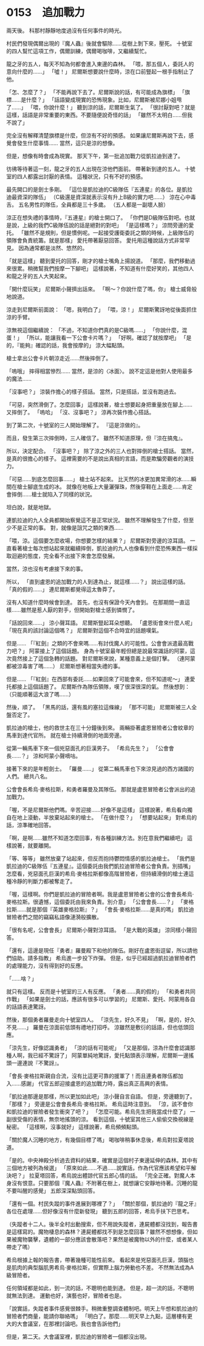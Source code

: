 # 0153　追加戰力

兩天後。
科那村靜靜地度過沒有任何事件的時光。

村民們發現偶爾出現的『魔人蟲』後就會驅除……從樹上剝下來，壓死。
十號室的四人幫忙這項工作，偶爾訓練，偶爾喝咖啡，又繼續幫忙。

龍之牙的五人，每天不知為何都會進入東邊的森林。
「喂，那五個人，委託人的意向什麼的……」
「噓！」
尼爾斯想要說什麼時，涼在口前豎起一根手指制止了他。

「怎、怎麼了？」
「不能再說下去了。尼爾斯說的話，有可能成為旗標」
「旗標……是什麼？」
「話語變成現實的恐怖現象。比如，尼爾斯被尼娜小姐甩了……」
「喂，你說什麼！」
聽到涼的話，尼爾斯生氣了。
「很討厭對吧？就是這樣，話語是非常重要的東西。不要隨便說奇怪的話」
「雖然不太明白……但我不說了」

完全沒有解釋清楚旗標是什麼，但涼有不好的預感。
如果讓尼爾斯再說下去，感覺會發生什麼事情……
當然，這只是涼的想像。

但是，想像有時會成為現實。
那天下午，第一批追加戰力從凱拉迪到達了。

彷彿等待著這一刻，龍之牙的五人出現在涼他們面前。
帶著新到達的五人。
十號室的四人都露出討厭的表情。
這種狀況，只有不好的預感。

最先開口的是劍士多剛。
「這位是凱拉迪的C級隊伍『五連星』的各位。是凱拉迪最資深的隊伍」
（C級還是資深就表示沒有升上B級的實力吧……）
涼在心中毒舌。
五名男性的隊伍，全員都是三十多歲。
（五人都是一副壞人臉）

涼正在想失禮的事情時，『五連星』的槍士開口了。
「你們是D級隊伍對吧。也就是說，上級的我們C級隊伍說的話是絕對的對吧」
「是這樣嗎？」
涼問旁邊的愛托。
「雖然不是規則，但是慣例呢。一起接受護衛委託之類的時候，上級隊伍的領隊會負責統籌。就是那樣」
愛托帶著厭惡回答。
愛托用這種說話方式非常罕見。
因為通常都是淡然、悠然的。

「就是這樣」
聽到愛托的回答，剛才的槍士嘴角上揚說道。
「那麼，我們移動過來很累。稍微幫我們按摩一下腳吧」
這樣說著，不知道有什麼好笑的，其他四人和龍之牙的五人大笑起來。

「開什麼玩笑」
尼爾斯小聲擠出話來。
「啊～？你說什麼了嗎，你」
槍士威脅般地說道。

涼走到尼爾斯前面說：
「嗯，我明白了」
「喂，涼！」
尼爾斯驚訝地從後面抓住涼的手臂。

涼無視這個繼續說：
「不過，不知道你們真的是C級嗎……」
「你說什麼，混蛋！」
「所以，能讓我看一下公會卡片嗎？」
「好啊。確認了就按摩吧」
「是的，『能夠』確認的話，我會按摩的」
涼大幅點頭。

槍士拿出公會卡片朝涼走近……然後摔倒了。

「嗚哦」
摔得相當慘烈……
當然，是涼的〈冰面〉。
說不定這是他對人使用最多的魔法……

「沒事吧？」
涼裝作擔心的樣子搭話。
當然，只是搭話，並沒有跑過去。

「可惡，突然滑倒了。怎麼回事」
這樣說著，槍士想要起身把重量放在腳上……又摔倒了。
「嗚哈」
「沒、沒事吧？」
涼再次裝作擔心搭話。

到了第二次，十號室的三人開始理解了。
『這是涼做的』。

而且，發生第三次摔倒時，三人確信了。
雖然不知道原理，但『涼在搞鬼』。

所以，決定配合。
「沒事吧？」
除了涼之外的三人也對摔倒的槍士搭話。
當然，是真的很擔心的樣子。
這裡需要的不是說出真相的言語，而是欺騙旁觀者的演技力。

「可惡……到底怎麼回事……」
槍士站不起來。
比天然的冰更加異常滑的冰……瞬間在槍士腳底生成的冰。
就像在地板上大量灑彈珠，然後穿鞋在上面走……肯定會摔倒……槍士就陷入了同樣的狀況。

坦白說，就是地獄。

連凱拉迪的九人全員都開始察覺這不是正常狀況。
雖然不理解發生了什麼，但至少不是正常的事。
對，就像是詛咒之類的東西……

「喂，涼。這個要怎麼收場，你想要怎樣的結果？」
尼爾斯對旁邊的涼耳語。
一直看著槍士每次想站起來就繼續摔倒，凱拉迪的九人也像看到什麼恐怖東西一樣採取迴避的態度，完全看不出接下來會怎麼發展。

當然，涼也沒有考慮接下來的事。

所以，
「直到盧恩的追加戰力的人到達為止，就這樣……？」
說出這樣的話。
「真的假的……」
連尼爾斯都覺得這太魯莽了。

沒有人知道什麼時候會到達。
首先，也沒有保證今天內會到。
在那期間一直這樣……雖然是惹人厭的對手，但開始對槍士感到憐憫了。

「話說回來……」
涼小聲耳語。
尼爾斯豎起耳朵想聽。
「盧恩街會來什麼人呢」
「現在真的該討論這個嗎？」
尼爾斯對這個不合時宜的話題嘆氣。

但是……
「『紅劍』之類的不會來嗎……有討伐魔人的可能性。公會會派遣最高戰力吧？」
阿蒙接上了這個話題。
身為十號室最年輕但總是說最常識話的阿蒙，這次竟然接上了這個急轉的話題。
對尼爾斯來說，某種意義上是個打擊。
（連阿蒙都被涼毒害了嗎……）
尼爾斯想著相當失禮的事。

但是……
「『紅劍』在西部有委託……如果回來了可能會來，但不知道呢～」
連愛托都接上這個話題了。
尼爾斯作為隊伍領隊，嘆了很深很深的氣。
然後想到：
（只能順著這大浪了嗎……）

然後，順了。
「黑馬的話，還有風的塞拉這條線」
「那不可能」
尼爾斯被三人全盤否定了。

凱拉迪的槍士，他的救世主在三十分鐘後到來。
兩輛掛著盧恩冒險者公會紋章的馬車到達代官所。
就在槍士持續滑倒的地面旁邊。

從第一輛馬車下來一個兇惡面孔的巨漢男子。
「希烏先生？」
「公會會長……？」
涼和阿蒙小聲嘀咕。

接著下來的是年輕劍士。
「羅曼……」
從第二輛馬車也下來涼見過的西方諸國的人們。
總共八名。

公會會長希烏·麥格拉斯，和勇者羅曼及其隊伍。
那就是盧恩冒險者公會派出的追加戰力。

「喔，不是尼爾斯他們嗎。辛苦迎接……好像不是這樣」
這樣說著，希烏看向獨自在地上滾動，半放棄站起來的槍士。
「在做什麼？」
「想要站起來」
對希烏的話，涼準確地回答。

「啊，是啊……雖然不知道怎麼回事，有各種訓練方法。別在意我們繼續吧」
這樣說著，就要離開。

「等、等等」
雖然放棄了站起來，但反而抱持鬱悶情感的凱拉迪槍士。
「我們是凱拉迪的C級隊伍『五連星』。這個委託由我們凱拉迪冒險者公會負責。別插嘴」
怎麼看，兇惡面孔巨漢的希烏·麥格拉斯都像高階冒險者，但持續滑倒的槍士連這種冷靜的判斷力都被奪走了。

「喔，這樣啊。你們是凱拉迪的冒險者啊。我是盧恩冒險者公會的公會會長希烏·麥格拉斯。很遺憾，這個委託由我來負責。別介意」
「公會會長……？」
「麥格拉斯……就是那個『英雄麥格拉斯』？」
「會長·麥格拉斯……是真的嗎」
凱拉迪冒險者們之間的竊竊私語像漣漪般擴散。

「很有名呢，公會會長」
尼爾斯小聲對涼耳語。
「是大戰的英雄」
涼同樣小聲回答。

「還有，這邊是現任『勇者』羅曼殿下和他的隊伍。剛好在盧恩街逗留，所以請他們協助。請多指教」
希烏進一步投下炸彈。
但是，似乎已經超過凱拉迪冒險者們的處理能力，沒有得到好的反應。

「……啥？」

就只有這樣。
反而是十號室的三人有反應。
「勇者……真的假的」
「和勇者共同作戰」
「如果是劍士的話，應該有很多可以學習的」
尼爾斯、愛托、阿蒙用各自的話語表達驚訝。

然後，那個勇者羅曼走向十號室四人。
「涼先生，好久不見」
「啊，是的，好久不見……」
羅曼在涼面前低頭有禮地打招呼。
涼雖然是敷衍的話語，但也低頭回應。

「涼先生，好像認識勇者」
「涼的話有可能呢」
「又是那個，涼為什麼會認識那種人啊，我已經不驚訝了」
阿蒙單純地驚訝，愛托點頭表示理解，尼爾斯一邊搖頭一邊連說『不驚訝』。

「會長·麥格拉斯親自合流，沒有比這更可靠的援軍了！而且連勇者隊伍都加入……感謝」
代官五郎迎接盧恩的追加戰力時，露出真正高興的表情。

「凱拉迪那邊是那樣，所以更加如此吧」
涼小聲自言自語。
但是，旁邊聽到了。
「那樣？」
旁邊是公會會長希烏·麥格拉斯。
希烏這時注意到。
「涼，該不會你和凱拉迪的冒險者發生衝突了吧？」
「怎麼可能。希烏先生把我當成什麼了」
一副很受傷的表情，無奈地搖頭的涼。
看到這個，十號室其他三人偷偷交換視線是秘密。
「這樣啊，沒事就好」
這樣說著，希烏頻頻點頭。

「關於魔人沉睡的地方，有幾個目標了嗎」
喝咖啡稍事休息後，希烏對拉夏塔說道。

「是的。中央神殿分析過去資料的結果，確實是這個村子東邊延伸的森林。其中有三個地方被列為候選」
「原來如此……不過……說實話，作為代官應該希望和平解決吧？」
拉夏塔回答，希烏說出體諒代官五郎心情的話。
「完全正確。對魔人本身沒有恨意。只要那個『魔人蟲』不附著在樹上，就想讓它安靜地待著。沉睡的龍不要叫醒的感覺」
五郎深深點頭回答。

「還有一個。村民失蹤的事件進展到哪裡了？」
「關於那個，凱拉迪的『龍之牙』各位在處理……但好像沒有什麼新發現」
聽到五郎的回答，希烏手扶下巴思考。

（失蹤者十二人。後半全村出動搜索，但不用說失蹤者，連屍體都沒找到，報告書是這樣寫的。魔物棲息的森林？連屍體都找不到是怎麼回事？雖然不想想像，但如果被魔物襲擊，遺體的一部分應該會散落吧？果然是被魔物以外的什麼，或者某人帶走了嗎）

希烏根據上報的報告書，帶著幾種可能性前來。
看起來是兇惡面孔巨漢，頭腦也是肌肉的典型腦肌男希烏·麥格拉斯，但實際上腦力勞動也不差。
不然無法成為A級冒險者。

任何領域都是如此，到一流的話，不聰明也能到達。
但是，超一流的話，不聰明就無法到達。
運動也好，演藝也好，冒險者也是。

「說實話，失蹤者事件感覺很棘手。稍微重整調查體制吧。明天上午想和凱拉迪的冒險者們商量，能請你聯絡嗎」
「明白了。那麼……明天早上九點，這層樓有更大的大會議室，在那裡討論吧。我也會告訴他們」

但是，第二天。大會議室裡，凱拉迪的冒險者一個都沒出現。